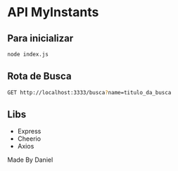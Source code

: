 # API MyInstants

## Para inicializar

```bash
node index.js
```

## Rota de Busca

```bash
GET http://localhost:3333/busca?name=titulo_da_busca
```

## Libs

- Express
- Cheerio
- Axios

Made By Daniel
